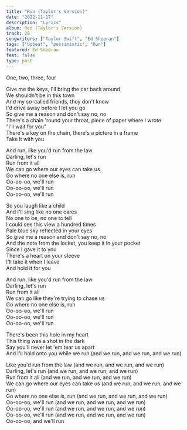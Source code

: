 ```yaml
---
title: "Run (Taylor's Version)"
date: "2022-11-17"
description: "Lyrics"
album: Red (Taylor's Version)
track: 28
songwriters: ["Taylor Swift", "Ed Sheeran"]
tags: ["Upbeat", "pessimistic", "Run"]
featured: Ed Sheeran
feat: false
type: post
---
```


<p className="intro">
One, two, three, four <br />
</p>
<p className="verse-one">
Give me the keys, I'll bring the car back around <br />
We shouldn't be in this town <br />
And my so-called friends, they don't know <br />
I'd drive away before I let you go <br />
So give me a reason and don't say no, no <br />
There's a chain 'round your throat, piece of paper where I wrote <br />
"I'll wait for you" <br />
There's a key on the chain, there's a picture in a frame <br />
Take it with you <br />
</p>
<p className="chorus">
And run, like you'd run from the law <br />
Darling, let's run <br />
Run from it all <br />
We can go where our eyes can take us <br />
Go where no one else is, run <br />
Oo-oo-oo, we'll run <br />
Oo-oo-oo, we'll run <br />
Oo-oo-oo, we'll run <br />
</p>
<p className="verse-two">
So you laugh like a child <br />
And I'll sing like no one cares <br />
No one to be, no one to tell <br />
I could see this view a hundred times <br />
Pale blue sky reflected in your eyes <br />
So give me a reason and don't say no, no <br />
And the note from the locket, you keep it in your pocket <br />
Since I gave it to you <br />
There's a heart on your sleeve <br />
I'll take it when I leave <br />
And hold it for you <br />
</p>
<p className="chorus">
And run, like you'd run from the law <br />
Darling, let's run <br />
Run from it all <br />
We can go like they're trying to chase us <br />
Go where no one else is, run <br />
Oo-oo-oo, we'll run <br />
Oo-oo-oo, we'll run <br />
Oo-oo-oo, we'll run <br />
</p>
<p className="bridge">
There's been this hole in my heart <br />
This thing was a shot in the dark <br />
Say you'll never let 'em tear us apart <br />
And I'll hold onto you while we run (and we run, and we run, and we run) <br />
</p>
<p className="chorus">
Like you'd run from the law (and we run, and we run, and we run) <br />
Darling, let's run (and we run, and we run, and we run) <br />
Run from it all (and we run, and we run, and we run) <br />
We can go where our eyes can take us (and we run, and we run, and we run) <br />
Go where no one else is, run (and we run, and we run, and we run) <br />
Oo-oo-oo, we'll run (and we run, and we run, and we run) <br />
Oo-oo-oo, we'll run (and we run, and we run, and we run)<br />
Oo-oo-oo, we'll run (and we run, and we run, and we run)<br />
Oo-oo-oo, and we'll run <br />
</p>

